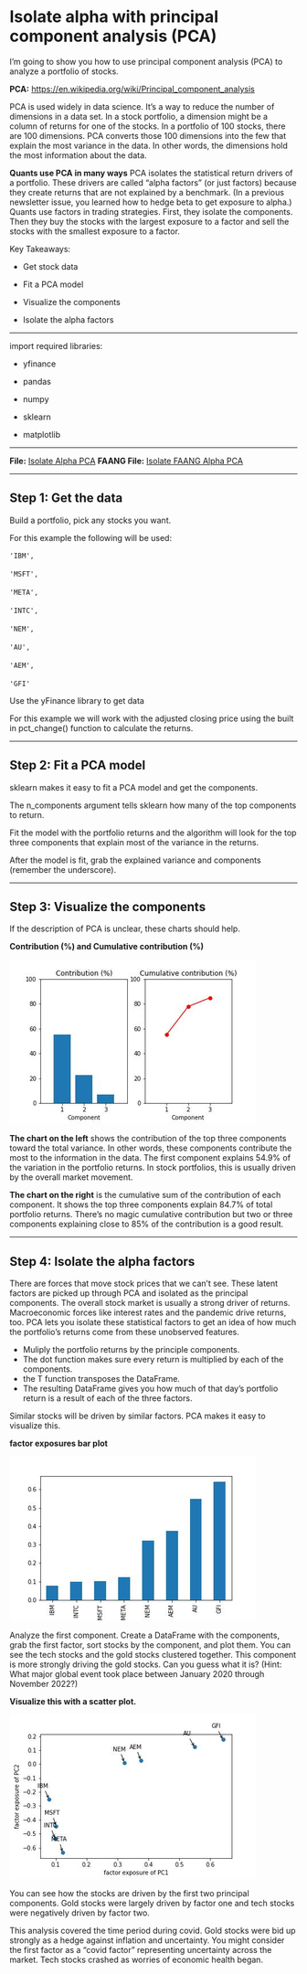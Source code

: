# Isolate alpha with principal component analysis (PCA)

I’m going to show you how to use principal component analysis (PCA) to analyze a portfolio of stocks.

**PCA:**
https://en.wikipedia.org/wiki/Principal_component_analysis

PCA is used widely in data science. It’s a way to reduce the number of dimensions in a data set. In a stock portfolio, a dimension might be a column of returns for one of the stocks. In a portfolio of 100 stocks, there are 100 dimensions. PCA converts those 100 dimensions into the few that explain the most variance in the data. In other words, the dimensions hold the most information about the data.

**Quants use PCA in many ways**
PCA isolates the statistical return drivers of a portfolio. These drivers are called “alpha factors” (or just factors) because they create returns that are not explained by a benchmark. (In a previous newsletter issue, you learned how to hedge beta to get exposure to alpha.) Quants use factors in trading strategies. First, they isolate the components. Then they buy the stocks with the largest exposure to a factor and sell the stocks with the smallest exposure to a factor.

Key Takeaways:

- Get stock data

- Fit a PCA model

- Visualize the components

- Isolate the alpha factors

---

import required libraries:

- yfinance

- pandas

- numpy

- sklearn

- matplotlib

---

**File:** [Isolate Alpha PCA](IsolateAlpha-PCA.ipynb)
**FAANG File:** [Isolate FAANG Alpha PCA](IsolateAlpha-PCA-FAANG.ipynb)

---

## Step 1: Get the data

Build a portfolio, pick any stocks you want.

For this example the following will be used:

    'IBM',

    'MSFT',
    
    'META',
    
    'INTC',
    
    'NEM',
    
    'AU',
    
    'AEM',
    
    'GFI'
    

Use the yFinance library to get data

For this example we will work with the adjusted closing price using the built in pct_change() function to calculate the returns.

---

## Step 2: Fit a PCA model
sklearn makes it easy to fit a PCA model and get the components.

The n_components argument tells sklearn how many of the top components to return. 

Fit the model with the portfolio returns and the algorithm will look for the top three components that explain most of the variance in the returns.

After the model is fit, grab the explained variance and components (remember the underscore).

---


## Step 3: Visualize the components
If the description of PCA is unclear, these charts should help.

**Contribution (%) and Cumulative contribution (%)**

!['Contribution / Cumulative Contribution'](./Images/Contribution_CumulativeContribution.jpg)


**The chart on the left** shows the contribution of the top three components toward the total variance. In other words, these components contribute the most to the information in the data. The first component explains 54.9% of the variation in the portfolio returns. In stock portfolios, this is usually driven by the overall market movement.

**The chart on the right** is the cumulative sum of the contribution of each component. It shows the top three components explain 84.7% of total portfolio returns. There’s no magic cumulative contribution but two or three components explaining close to 85% of the contribution is a good result.

---

## Step 4: Isolate the alpha factors
There are forces that move stock prices that we can’t see. These latent factors are picked up through PCA and isolated as the principal components. The overall stock market is usually a strong driver of returns. Macroeconomic forces like interest rates and the pandemic drive returns, too. PCA lets you isolate these statistical factors to get an idea of how much the portfolio’s returns come from these unobserved features.

- Muliply the portfolio returns by the principle components. 
- The dot function makes sure every return is multiplied by each of the components. 
- the T function transposes the DataFrame. 
- The resulting DataFrame gives you how much of that day’s portfolio return is a result of each of the three factors.


Similar stocks will be driven by similar factors. PCA makes it easy to visualize this.

**factor exposures bar plot**

!['factor exposures'](./Images/factorExposures.jpg)


Analyze the first component. Create a DataFrame with the components, grab the first factor, sort stocks by the component, and plot them. You can see the tech stocks and the gold stocks clustered together. This component is more strongly driving the gold stocks. Can you guess what it is? (Hint: What major global event took place between January 2020 through November 2022?)

**Visualize this with a scatter plot.**

!['Scatter Plot'](./Images/ScatterPlot.jpg)

You can see how the stocks are driven by the first two principal components. Gold stocks were largely driven by factor one and tech stocks were negatively driven by factor two.

This analysis covered the time period during covid. Gold stocks were bid up strongly as a hedge against inflation and uncertainty. You might consider the first factor as a “covid factor” representing uncertainty across the market. Tech stocks crashed as worries of economic health began.
